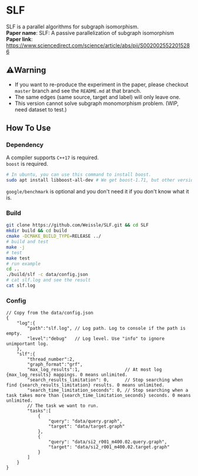 # SLF
SLF is a parallel algorithms for subgraph isomorphism.  
**Paper name**: SLF: A passive parallelization of subgraph isomorphism  
**Paper link**: https://www.sciencedirect.com/science/article/abs/pii/S0020025522015286  

## :warning:Warning  ##
* If you want to re-produce the experiment in the paper, please checkout `master` branch and see the `README.md` at that branch.
* The same edges (same source, target and label) will only leave one.
* This version cannot solve subgraph monomorphism problem. (WIP, need dataset to test.)

## How To Use ##

### Dependency
A compiler supports `C++17` is required.  
`boost` is required.
```sh
# In ubuntu, you can use this command to install boost.
sudo apt install libboost-all-dev # We get boost-1.71, but other versions should work.
```
`google/benchmark` is optional and you don't need it if you don't know what it is.

### Build ###
```sh
git clone https://github.com/Weissle/SLF.git && cd SLF 
mkdir build && cd build 
cmake -DCMAKE_BUILD_TYPE=RELEASE ../ 
# build and test
make -j
# test
make test
# run example
cd ..
./build/slf -c data/config.json
# cat slf.log and see the result
cat slf.log
```

### Config ###
```
// Copy from the data/config.json
{
    "log":{
        "path":"slf.log", // Log path. Log to console if the path is empty.
        "level":"debug"   // Log level. Use "info" to ignore unimportant log.
    },
    "slf":{
        "thread_number":2,
        "graph_format":"grf",
        "max_log_results":1,                 // At most log {max_log_results} mappings. 0 means unlimited.
        "search_results_limitation": 0,      // Stop searching when find {search_results_limitation} results. 0 means unlimited.
        "search_time_limitation_seconds": 0, // Stop searching when a task takes more than {search_time_limitation_seconds} seconds. 0 means unlimited.
        // The task we want to run.
        "tasks":[         
            {
                "query": "data/query.graph",
                "target": "data/target.graph"
            },
            {
                "query": "data/si2_r001_m400.02.query.graph",
                "target": "data/si2_r001_m400.02.target.graph"
            }            
        ]
    }
}

```

